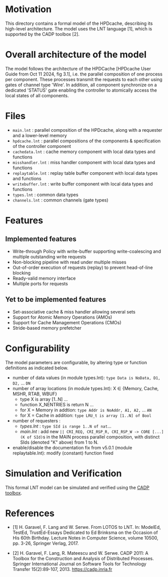 # Motivation
This directory contains a formal model of the HPDcache, describing its high-level architecture.
The model uses the LNT language [1], which is supported by the CADP toolbox [2].

# Overall architecture of the model
The model follows the architecture of the HPDCache [HPDcache User Guide from Oct 11 2024, fig 3.1], i.e. the parallel composition of one process per component.
These processes transmit the requests to each other using gates of channel type 'Wire'.
In addition, all component synchronize on a dedicated 'STATUS' gate enabling the controller to atomically access the local states of all components.

# Files
- `main.lnt` : parallel composition of the HPDcache, along with a requester and a lower-level memory
- `hpdcache.lnt` : parallel compositions of the components & specification of the controller component
- `cachedata.lnt` : cache memory component with local data types and functions
- `misshandler.lnt` : miss handler component with local data types and functions
- `replaytable.lnt` : replay table buffer component with local data types and functions
- `writebuffer.lnt` : write buffer component with local data types and functions
- `types.lnt` : common data types
- `channels.lnt` : common channels (gate types)

# Features
## Implemented features
- Write-through Policy with write-buffer supporting write-coalescing and multiple outstanding write requests
- Non-blocking pipeline with read under multiple misses
- Out-of-order execution of requests (replay) to prevent head-of-line blocking
- Ready-valid memory interface
- Multiple ports for requests

## Yet to be implemented features
- Set-associative cache & miss handler allowing several sets
- Support for Atomic Memory Operations (AMOs)
- Support for Cache Management Operations (CMOs)
- Stride-based memory prefetcher

# Configurability
The model parameters are configurable, by altering type or function definitions as indicated below.

- number of data values (in module types.lnt): `type Data is NoData, D1, D2,` ... `DN`
- number of array locations (in module types.lnt): X ∈ {Memory, Cache, MSHR, RTAB, WBUF}
  - type X is array [1..N] ...
  - function X_NENTRIES is return N ...
  - for X = Memory in addtion: `type Addr is NoAddr, A1, A2,` ... `AN`
  - for X = Cache in addition: `type LRU_t is array [1..N] of Bool`
- number of requesters :
  - *types.lnt* : `type SId is range 1..N of nat`...
  - *main.lnt* : add new `|| CRI_REQ, CRI_RSP_R, CRI_RSP_W -> CORE [...] (K of SId)`s in the MAIN process parallel composition, with distinct SIds (denoted "K" above) from 1 to N.
- enable/disable the documentation fix from v5.0.1 (module replaytable.lnt): modify (constant) function fixed

# Simulation and Verification
This formal LNT model can be simulated and verified using the [CADP toolbox](https://cadp.inria.fr/).

# References
- [1] H. Garavel, F. Lang and W. Serwe.
       From LOTOS to LNT.
       In: ModelEd, TestEd, TrustEd-Essays Dedicated to Ed Brinksma on the Occasion of His 60th Birthday.
       Lecture Notes in Computer Science, volume 10500, pp. 3-26, Springer Verlag, 2017.

- [2] H. Garavel, F. Lang, R. Mateescu and W. Serwe.
       CADP 2011: A Toolbox for the Construction and Analysis of Distributed Processes.
       Springer International Journal on Software Tools for Technology Transfer 15(2):89-107, 2013.
       https://cadp.inria.fr

